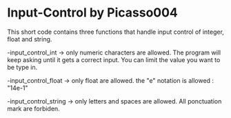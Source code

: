# Input-Control by Picasso004
This short code contains three functions that handle input control of integer, float and string.

-input_control_int -> only numeric characters are allowed. The program will keep asking until it gets a correct input. You can limit the value you want to be type in.

-input_control_float -> only float are allowed. the "e" notation is allowed : "14e-1" 

-input_control_string -> only letters and spaces are allowed. All ponctuation mark are forbiden.
